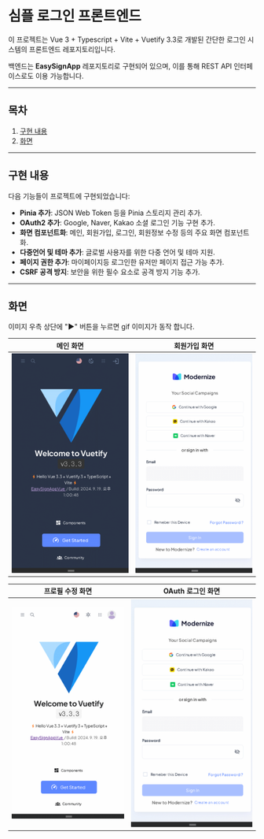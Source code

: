 # 심플 로그인 프론트엔드

이 프로젝트는 Vue 3 + Typescript + Vite + Vuetify 3.3로 개발된 간단한 로그인 시스템의 프론트엔드 레포지토리입니다.

백엔드는 **EasySignApp** 레포지토리로 구현되어 있으며, 이를 통해 REST API 인터페이스로도 이용 가능합니다.

---

## 목차
1. [구현 내용](#구현-내용)
2. [화면](#화면)

---

## 구현 내용

다음 기능들이 프로젝트에 구현되었습니다:

- **Pinia 추가**: JSON Web Token 등을 Pinia 스토리지 관리 추가.
- **OAuth2 추가**: Google, Naver, Kakao 소셜 로그인 기능 구현 추가.
- **화면 컴포넌트화**: 메인, 회원가입, 로그인, 회원정보 수정 등의 주요 화면 컴포넌트화.
- **다중언어 및 테마 추가**: 글로벌 사용자를 위한 다중 언어 및 테마 지원.
- **페이지 권한 추가**: 마이페이지등 로그인한 유저만 페이지 접근 가능 추가.
- **CSRF 공격 방지**: 보안을 위한 필수 요소로 공격 방지 기능 추가.
---

## 화면
이미지 우측 상단에 "**▶**" 버튼을 누르면 gif 이미지가 동작 합니다.

| 메인 화면 | 회원가입 화면 |
| --- | --- |
| ![메인 화면](images/readme/main.gif) | ![회원가입 화면](images/readme/signup.gif) |

| 프로필 수정 화면 | OAuth 로그인 화면 |
| --- | --- |
| ![프로필 수정 화면](images/readme/changeProfile.gif) | ![OAuth 로그인 화면](images/readme/oauth.gif) |
